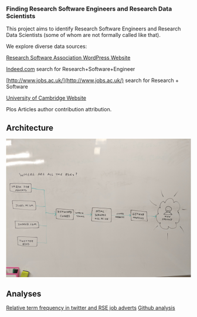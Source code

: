 ### Finding Research Software Engineers and Research Data Scientists

This project aims to identify Research Software Engineers and Research Data Scientists (some of whom are not formally called like that).

We explore diverse data sources:

[Research Software Association WordPress Website](http://rse.ac.uk/)

[Indeed.com](indeed.com) search for Research+Software+Engineer

[http://www.jobs.ac.uk/](http://www.jobs.ac.uk/) search for Research + Software

[University of Cambridge Website](www.cam.ac.uk)

Plos Articles author contribution attribution.

## Architecture

![architecture diagram](https://github.com/mawds/FindRSEs/blob/master/IMG_20180320_163710.jpg "architecture diagram")

## Analyses

[Relative term frequency in twitter and RSE job adverts](RSEDescriptionAnalysis.nb.html)
[Github analysis](https://github.com/mawds/FindRSEs/blob/master/find-github-users.ipynb)
